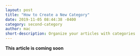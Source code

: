 ```yaml
---
layout: post
title: "How to Create a New Category"
date: 2019-11-05 08:44:38 -0400
category: second-category
author: mac
short-description: Organize your articles with categories
---
```


**This article is coming soon**

